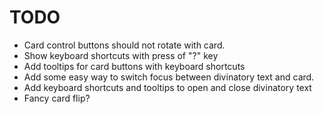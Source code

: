 # TODO

* Card control buttons should not rotate with card.
* Show keyboard shortcuts with press of "?" key
* Add tooltips for card buttons with keyboard shortcuts
* Add some easy way to switch focus between divinatory text and card.
* Add keyboard shortcuts and tooltips to open and close divinatory text
* Fancy card flip?